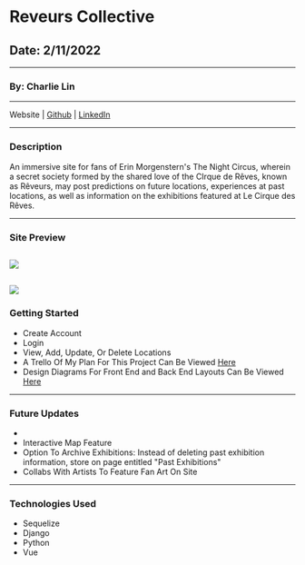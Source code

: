 # Reveurs Collective

## Date: 2/11/2022

---

### By: Charlie Lin

---

Website | [Github](https://github.com/charlielin1988) |
[LinkedIn](https://www.linkedin.com/in/charlie-lin1988/)

---

### Description

An immersive site for fans of Erin Morgenstern's The Night Circus, wherein a secret society formed by the shared love of the CIrque de Rêves, known as Rêveurs, may post predictions on future locations, experiences at past locations, as well as information on the exhibitions featured at Le Cirque des Rêves.

---

### Site Preview

## <img src ="/Users/charliestrange/ga_seir/projects/reveurs-collective-/images/Home.png">

## <img src= "/Users/charliestrange/ga_seir/projects/reveurs-collective-/images/Screen Shot 2022-02-14 at 12.35.18 PM.png">

### Getting Started

- Create Account
- Login
- View, Add, Update, Or Delete Locations
- A Trello Of My Plan For This Project Can Be Viewed [Here](https://trello.com/b/SSbNIv42/reveurs-website-p4)
- Design Diagrams For Front End and Back End Layouts Can Be Viewed [Here](https://whimsical.com/project-4-GTApRYUJFN8EHZGjpiazGr)

---

### Future Updates

-
- Interactive Map Feature
- Option To Archive Exhibitions: Instead of deleting past exhibition information, store on page entitled "Past Exhibitions"
- Collabs With Artists To Feature Fan Art On Site

---

### Technologies Used

- Sequelize
- Django
- Python
- Vue
